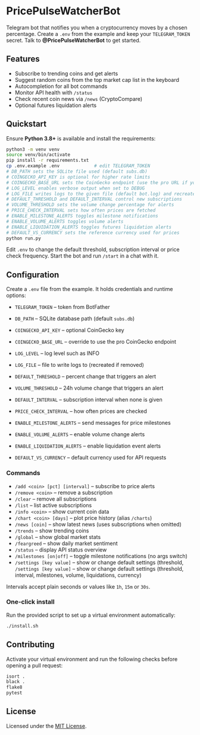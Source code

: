 # PricePulseWatcherBot

Telegram bot that notifies you when a cryptocurrency moves by a chosen
percentage. Create a `.env` from the example and keep your
`TELEGRAM_TOKEN` secret. Talk to **@PricePulseWatcherBot** to get started.

## Features

- Subscribe to trending coins and get alerts
- Suggest random coins from the top market cap list in the keyboard
- Autocompletion for all bot commands
- Monitor API health with `/status`
- Check recent coin news via `/news` (CryptoCompare)
- Optional futures liquidation alerts

## Quickstart

Ensure **Python 3.8+** is available and install the requirements:

```bash
python3 -m venv venv
source venv/bin/activate
pip install -r requirements.txt
cp .env.example .env             # edit TELEGRAM_TOKEN
# DB_PATH sets the SQLite file used (default subs.db)
# COINGECKO_API_KEY is optional for higher rate limits
# COINGECKO_BASE_URL sets the CoinGecko endpoint (use the pro URL if you have a paid plan)
# LOG_LEVEL enables verbose output when set to DEBUG
# LOG_FILE writes logs to the given file (default bot.log) and recreates it if removed
# DEFAULT_THRESHOLD and DEFAULT_INTERVAL control new subscriptions
# VOLUME_THRESHOLD sets the volume change percentage for alerts
# PRICE_CHECK_INTERVAL sets how often prices are fetched
# ENABLE_MILESTONE_ALERTS toggles milestone notifications
# ENABLE_VOLUME_ALERTS toggles volume alerts
# ENABLE_LIQUIDATION_ALERTS toggles futures liquidation alerts
# DEFAULT_VS_CURRENCY sets the reference currency used for prices
python run.py
```

Edit `.env` to change the default threshold, subscription interval or price
check frequency. Start the bot and run `/start` in a chat with it.

## Configuration

Create a `.env` file from the example. It holds credentials and runtime options:

- `TELEGRAM_TOKEN` – token from BotFather
- `DB_PATH` – SQLite database path (default `subs.db`)
- `COINGECKO_API_KEY` – optional CoinGecko key
- `COINGECKO_BASE_URL` – override to use the pro CoinGecko endpoint
- `LOG_LEVEL` – log level such as INFO
- `LOG_FILE` – file to write logs to (recreated if removed)

- `DEFAULT_THRESHOLD` – percent change that triggers an alert
- `VOLUME_THRESHOLD` – 24h volume change that triggers an alert
- `DEFAULT_INTERVAL` – subscription interval when none is given
- `PRICE_CHECK_INTERVAL` – how often prices are checked
- `ENABLE_MILESTONE_ALERTS` – send messages for price milestones
- `ENABLE_VOLUME_ALERTS` – enable volume change alerts
- `ENABLE_LIQUIDATION_ALERTS` – enable liquidation event alerts
- `DEFAULT_VS_CURRENCY` – default currency used for API requests

### Commands

- `/add <coin> [pct] [interval]` – subscribe to price alerts
- `/remove <coin>` – remove a subscription
- `/clear` – remove all subscriptions
- `/list` – list active subscriptions
- `/info <coin>` – show current coin data
- `/chart <coin> [days]` – plot price history (alias `/charts`)
- `/news [coin]` – show latest news (uses subscriptions when omitted)
- `/trends` – show trending coins
- `/global` – show global market stats
- `/feargreed` – show daily market sentiment
- `/status` – display API status overview
- `/milestones [on|off]` – toggle milestone notifications (no args switch)
- `/settings [key value]` – show or change default settings (threshold,
 `/settings [key value]` – show or change default settings (threshold,
  interval, milestones, volume, liquidations, currency)

Intervals accept plain seconds or values like `1h`, `15m` or `30s`.

### One‑click install

Run the provided script to set up a virtual environment automatically:

```bash
./install.sh
```

## Contributing

Activate your virtual environment and run the following checks before opening a pull request:

```bash
isort .
black .
flake8
pytest
```

## License

Licensed under the [MIT License](LICENSE).
